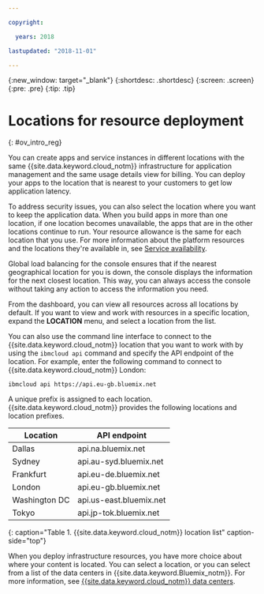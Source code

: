```yaml
---

copyright:

  years: 2018

lastupdated: "2018-11-01"

---
```


{:new_window: target="_blank"}
{:shortdesc: .shortdesc}
{:screen: .screen}
{:pre: .pre}
{:tip: .tip}

# Locations for resource deployment 
{: #ov_intro_reg}

You can create apps and service instances in different locations with the same {{site.data.keyword.cloud_notm}} infrastructure for application management and the same usage details view for billing. You can deploy your apps to the location that is nearest to your customers to get low application latency. 

To address security issues, you can also select the location where you want to keep the application data. When you build apps in more than one location, if one location becomes unavailable, the apps that are in the other locations continue to run. Your resource allowance is the same for each location that you use. For more information about the platform resources and the locations they're available in, see [Service availability](/docs/resources/service_region.html).

Global load balancing for the console ensures that if the nearest geographical location for you is down, the console displays the information for the next closest location. This way, you can always access the console without taking any action to access the information you need.

From the dashboard, you can view all resources across all locations by default. If you want to view and work with resources in a specific location, expand the **LOCATION** menu, and select a location from the list. 

You can also use the command line interface to connect to the {{site.data.keyword.cloud_notm}} location that you want to work with by using the `ibmcloud api` command and specify the API endpoint of the location. For example, enter the following command to connect to {{site.data.keyword.cloud_notm}} London:

```
ibmcloud api https://api.eu-gb.bluemix.net
```

A unique prefix is assigned to each location. {{site.data.keyword.cloud_notm}} provides the following locations and location prefixes.

| **Location** | **API endpoint** |
|-----------------|-------------------|
| Dallas | api.na.bluemix.net |
| Sydney | api.au-syd.bluemix.net |
| Frankfurt | api.eu-de.bluemix.net |
| London | api.eu-gb.bluemix.net |
| Washington DC | api.us-east.bluemix.net |
| Tokyo | api.jp-tok.bluemix.net |
{: caption="Table 1. {{site.data.keyword.cloud_notm}} location list" caption-side="top"}

When you deploy infrastructure resources, you have more choice about where your content is located. You can select a location, or you can select from a list of the data centers in {{site.data.keyword.Bluemix_notm}}. For more information, see [{{site.data.keyword.cloud_notm}} data centers](data-centers.html).
